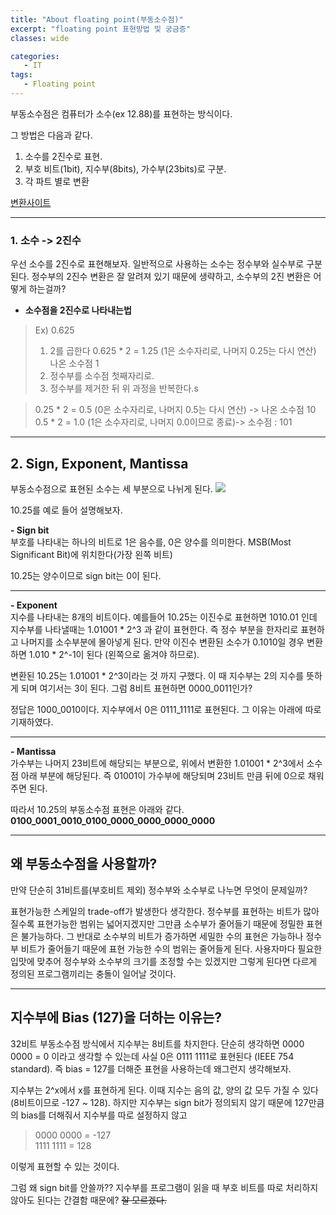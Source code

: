 ```yaml
---
title: "About floating point(부동소수점)"
excerpt: "floating point 표현방법 및 궁금증"
classes: wide

categories:
   - IT
tags:
   - Floating point
---
```


부동소수점은 컴퓨터가 소수(ex 12.88)를 표현하는 방식이다.   

그 방법은 다음과 같다.
1. 소수를 2진수로 표현.
2. 부호 비트(1bit), 지수부(8bits), 가수부(23bits)로 구분.
3. 각 파트 별로 변환

[변환사이트](https://www.h-schmidt.net/FloatConverter/IEEE754.html)

***

### 1. 소수 -> 2진수

우선 소수를 2진수로 표현해보자. 일반적으로 사용하는 소수는 정수부와 실수부로 구분된다.
정수부의 2진수 변환은 잘 알려져 있기 때문에 생략하고, 소수부의 2진 변환은 어떻게 하는걸까?   

- **소수점을 2진수로 나타내는법**

> Ex) 0.625
> 1. 2를 곱한다
      0.625 * 2 = 1.25 (1은 소수자리로, 나머지 0.25는 다시 연산) 
      나온 소수점 1
> 2. 정수부를 소수점 첫째자리로.
> 3. 정수부를 제거한 뒤 위 과정을 반복한다.s

>    0.25 * 2 = 0.5 (0은 소수자리로, 나머지 0.5는 다시 연산) -> 나온 소수점 10    
>    0.5 * 2 = 1.0 (1은 소수자리로, 나머지 0.0이므로 종료)-> 소수점 : 101

***

## 2. Sign, Exponent, Mantissa

부동소수점으로 표현된 소수는 세 부분으로 나뉘게 된다.
![](https://username-jm.github.io/assets/images/1_floating_point.jpg)

10.25를 예로 들어 설명해보자.

**- Sign bit**   
부호를 나타내는 하나의 비트로 1은 음수를, 0은 양수를 의미한다. MSB(Most Significant Bit)에 위치한다(가장 왼쪽 비트)

10.25는 양수이므로 sign bit는 0이 된다.

***

**- Exponent**   
지수를 나타내는 8개의 비트이다. 예를들어 10.25는 이진수로 표현하면 1010.01 인데  지수부를 나타낼때는 1.01001 * 2^3 과 같이 표현한다. 즉 정수 부분을 한자리로 표현하고 나머지를 소수부분에 몰아넣게 된다. 만약 이진수 변환된 소수가 0.1010일 경우 변환하면 1.010 * 2^-1이 된다 (왼쪽으로 옮겨야 하므로). 

변환된 10.25는 1.01001 * 2^3이라는 것 까지 구했다. 이 때 지수부는 2의 지수를 뜻하게 되며 여기서는 3이 된다. 그럼 8비트 표현하면 0000_0011인가? 

정답은 1000_0010이다. 지수부에서 0은 0111_1111로 표현된다. 그 이유는 아래에 따로 기재하였다.   

***

**- Mantissa**   
가수부는 나머지 23비트에 해당되는 부분으로, 위에서 변환한 1.01001 * 2^3에서 소수점 아래 부분에 해당된다. 즉 01001이 가수부에 해당되며 23비트 만큼 뒤에 0으로 채워주면 된다.

따라서 10.25의 부동소수점 표현은 아래와 같다.   
**0100_0001_0010_0100_0000_0000_0000_0000**

***

## 왜 부동소수점을 사용할까?

만약 단순히 31비트를(부호비트 제외) 정수부와 소수부로 나누면 무엇이 문제일까?   

표현가능한 스케일의 trade-off가 발생한다 생각한다. 정수부를 표현하는 비트가 많아질수록 표현가능한 범위는 넓어지겠지만 그만큼 소수부가 줄어들기 때문에 정밀한 표현은 불가능하다. 그 반대로 소수부의 비트가 증가하면 세밀한 수의 표현은 가능하나 정수부 비트가 줄어들기 때문에 표현 가능한 수의 범위는 줄어들게 된다. 사용자마다 필요한 입맛에 맞추어 정수부와 소수부의 크기를 조정할 수는 있겠지만 그렇게 된다면 다르게 정의된 프로그램끼리는 충돌이 일어날 것이다.    

***


## 지수부에 Bias (127)을 더하는 이유는?

32비트 부동소수점 방식에서 지수부는 8비트를 차지한다. 단순히 생각하면 0000 0000 = 0 이라고 생각할 수 있는데 사실 0은 0111 1111로 표현된다 (IEEE 754 standard). 즉 bias = 127를 더해준 표현을 사용하는데 왜그런지 생각해보자.   

지수부는 2^x에서 x를 표현하게 된다. 이때 지수는 음의 값, 양의 값 모두 가질 수 있다 (8비트이므로 -127 ~ 128). 하지만 지수부는 sign bit가 정의되지 않기 때문에 127만큼의 bias를 더해줘서 지수부를 따로 설정하지 않고   

> 0000 0000 = -127   
> 1111 1111 = 128

이렇게 표현할 수 있는 것이다. 

그럼 왜 sign bit를 안쓸까?? 지수부를 프로그램이 읽을 때 부호 비트를 따로 처리하지 않아도 된다는 간결함 때문에? 
~~잘 모르겠다.~~

